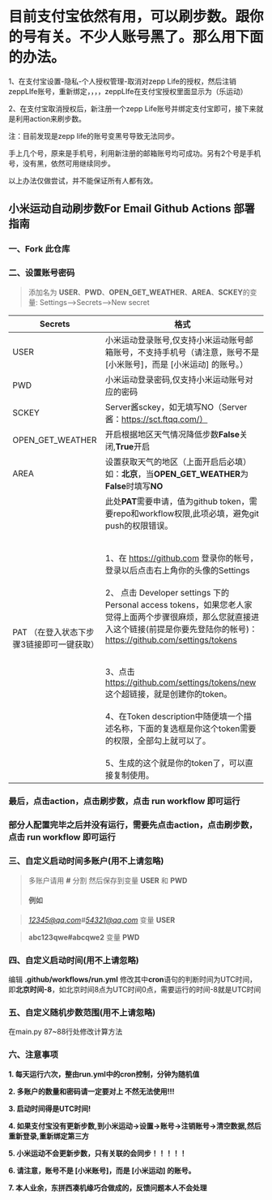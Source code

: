# 目前支付宝依然有用，可以刷步数。跟你的号有关。不少人账号黑了。那么用下面的办法。

1、在支付宝设置-隐私-个人授权管理-取消对zepp Life的授权，然后注销zeppLIfe账号，重新绑定，，，，zeppLIfe在支付宝授权里面显示为（乐运动）

2、在支付宝取消授权后，新注册一个zepp Life账号并绑定支付宝即可，接下来就是利用action来刷步数。

注：目前发现是zepp life的账号变黑号导致无法同步。

手上几个号，原来是手机号，利用新注册的邮箱账号均可成功。另有2个号是手机号，没有黑，依然可用继续同步。

以上办法仅做尝试，并不能保证所有人都有效。


## 小米运动自动刷步数For Email    Github Actions 部署指南

### 一、Fork 此仓库

### 二、设置账号密码
> 添加名为  **USER**、**PWD**、**OPEN_GET_WEATHER**、**AREA**、**SCKEY**的变量: Settings-->Secrets-->New secret  

| Secrets |  格式  |
| -------- | ----- |
| USER |   小米运动登录账号,仅支持小米运动账号邮箱账号，不支持手机号（请注意，账号不是 [小米账号]，而是 [小米运动] 的账号。）|
| PWD |   小米运动登录密码,仅支持小米运动账号对应的密码|
|SCKEY|Server酱sckey，如无填写NO（Server酱：https://sct.ftqq.com/）|
| OPEN_GET_WEATHER|   开启根据地区天气情况降低步数**False**关闭,**True**开启|
| AREA |   设置获取天气的地区（上面开启后必填）如：**北京**，当**OPEN_GET_WEATHER**为**False**时填写**NO**|
| PAT （在登入状态下步骤3链接即可一键获取）|此处**PAT**需要申请，值为github token，需要repo和workflow权限,此项必填，避免git push的权限错误。<br><br><br>1、在 https://github.com 登录你的帐号，登录以后点击右上角你的头像的Settings<br><br>2、 点击 Developer settings 下的 Personal access tokens，如果您老人家觉得上面两个步骤很麻烦，那么您就直接进入这个链接(前提是你要先登陆你的帐号)：https://github.com/settings/tokens<br><br><br>3、点击 https://github.com/settings/tokens/new 这个超链接，就是创建你的token。<br><br>4、在Token description中随便填一个描述名称，下面的复选框是你这个token需要的权限，全部勾上就可以了。<br><br>5、生成的这个就是你的token了，可以直接复制使用。|<br>

### 最后，点击action，点击刷步数，点击 run workflow 即可运行

### 部分人配置完毕之后并没有运行，需要先点击action，点击刷步数，点击 run workflow 即可运行


### 三、自定义启动时间多账户(用不上请忽略)

>多账户请用 **#** 分割 然后保存到变量 **USER** 和 **PWD**
>
>#### 例如

>*12345@qq.com#54321@qq.com* 变量 **USER**

>**abc123qwe#abcqwe2** 变量 **PWD**

### 四、自定义启动时间(用不上请忽略)

编辑 **.github/workflows/run.yml**
修改其中**cron**语句的判断时间为UTC时间，即**北京时间-8**，如北京时间8点为UTC时间0点，需要运行的时间-8就是UTC时间

### 五、自定义随机步数范围(用不上请忽略)

在main.py 87~88行处修改计算方法


### 六、注意事项

**1. 每天运行六次，整由run.yml中的cron控制，分钟为随机值**

**2. 多账户的数量和密码请一定要对上 不然无法使用!!!**

**3. 启动时间得是UTC时间!**

**4. 如果支付宝没有更新步数,到小米运动->设置->账号->注销账号->清空数据,然后重新登录,重新绑定第三方**

**5. 小米运动不会更新步数，只有关联的会同步！！！！！**

**6. 请注意，账号不是 [小米账号]，而是 [小米运动] 的账号。**

**7. 本人业余，东拼西凑机缘巧合做成的，反馈问题本人不会处理**


